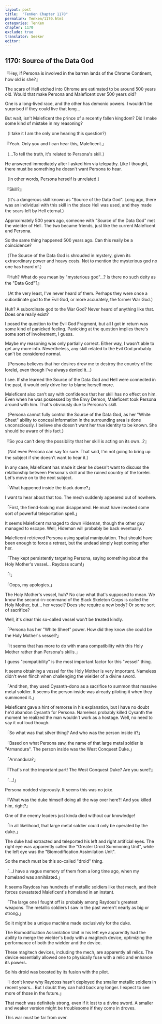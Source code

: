 ```yaml
---
layout: post
title:  "TenKen Chapter 1170"
permalink: Tenken/1170.html
categories: TenKen
chapter: 1170
exclude: true
translator: Seeker
editor: 
---
```

<h2>1170: Source of the Data God</h2>

『Hey, if Persona is involved in the barren lands of the Chrome Continent, how old is she?』

The scars of Hell etched into Chrome are estimated to be around 500 years old. Would that make Persona and Maleficent over 500 years old?

One is a long-lived race, and the other has demonic powers. I wouldn't be surprised if they could live that long...

But wait, isn't Maleficent the prince of a recently fallen kingdom? Did I make some kind of mistake in my reasoning?

（I take it I am the only one hearing this question?）

『Yeah. Only you and I can hear this, Maleficent.』

（...To tell the truth, it's related to Persona's skill.）

He answered immediately after I asked him via telepathy. Like I thought, there must be something he doesn't want Persona to hear.

（In other words, Persona herself is unrelated.）

『Skill?』

（It's a dangerous skill known as "Source of the Data God". Long ago, there was an individual with this skill in the place Hell was used, and they made the scars left by Hell eternal.）

Approximately 500 years ago, someone with "Source of the Data God" met the wielder of Hell. The two became friends, just like the current Maleficent and Persona.

So the same thing happened 500 years ago. Can this really be a coincidence?

（The Source of the Data God is shrouded in mystery, given its extraordinary power and heavy costs. Not to mention the mysterious god no one has heard of.）

『Huh? What do you mean by "mysterious god"...? Is there no such deity as the "Data God"?』

（At the very least, I've never heard of them. Perhaps they were once a subordinate god to the Evil God, or more accurately, the former War God.）

Huh? A subordinate god to the War God? Never heard of anything like that. Does one really exist?

I posed the question to the Evil God Fragment, but all I got in return was some kind of panicked feeling. Panicking at the question implies there's some sort of involvement, I guess.

Maybe my reasoning was only partially correct. Either way, I wasn't able to get any more info. Nevertheless, any skill related to the Evil God probably can't be considered normal.

（Persona believes that her desires drew me to destroy the country of the lorelei, even though I've always denied it...）

I see. If she learned the Source of the Data God and Hell were connected in the past, it would only drive her to blame herself more.

Maleficent also can't say with confidence that her skill has no effect on him. Even when he was possessed by the Envy Demon, Maleficent took Persona around with him. That's obviously due to Persona's skill.

（Persona cannot fully control the Source of the Data God, as her "White Sheet" ability to conceal information in the surrounding area is done unconsciously. I believe she doesn't want her true identity to be known. She should be aware of this fact.）

『So you can't deny the possibility that her skill is acting on its own...?』

（Not even Persona can say for sure. That said, I'm not going to bring up the subject if she doesn't want to hear it.）

In any case, Maleficent has made it clear he doesn't want to discuss the relationship between Persona's skill and the ruined country of the lorelei. Let's move on to the next subject.

「What happened inside the black dome?」

I want to hear about that too. The mech suddenly appeared out of nowhere.

「First, the fiend-looking man disappeared. He must have invoked some sort of powerful teleportation spell.」

It seems Maleficent managed to down Hideman, though the other guy managed to escape. Well, Hideman will probably be back eventually.

Maleficent retrieved Persona using spatial manipulation. That should have been enough to force a retreat, but the undead simply kept coming after her.

「They kept persistently targeting Persona, saying something about the Holy Mother's vessel... Raydoss scum!」

「!」

「Oops, my apologies.」

The Holy Mother's vessel, huh? No clue what that's supposed to mean. We know the second-in-command of the Black Skeleton Corps is called the Holy Mother, but... her vessel? Does she require a new body? Or some sort of sacrifice?

Well, it's clear this so-called vessel won't be treated kindly.

「Persona has her "White Sheet" power. How did they know she could be the Holy Mother's vessel?」

「It seems that has more to do with mana compatibility with this Holy Mother rather than Persona's skills.」

I guess "compatibility" is the most important factor for this "vessel" thing.

It seems obtaining a vessel for the Holy Mother is very important. Nameless didn't even flinch when challenging the wielder of a divine sword.

「And then, they used Cysanth-dono as a sacrifice to summon that massive metal soldier. It seems the person inside was already piloting it when they summoned it.」

Maleficent gave a hint of remorse in his explanation, but I have no doubt he'd abandon Cysanth for Persona. Nameless probably killed Cysanth the moment he realized the man wouldn't work as a hostage. Well, no need to say it out loud though.

「So what was that silver thing? And who was the person inside it?」

「Based on what Persona saw, the name of that large metal soldier is "Armandura". The person inside was the West Conquest Duke.」

「Armandura?」

『That's not the important part! The West Conquest Duke? Are you sure?』

「...!」

Persona nodded vigorously. It seems this was no joke.

『What was the duke himself doing all the way over here?! And you killed him, right?』

One of the enemy leaders just kinda died without our knowledge!

「In all likelihood, that large metal soldier could only be operated by the duke.」

The duke had extracted and teleported his left and right artificial eyes. The right eye was apparently called the "Greater Droid Summoning Unit", while the left eye was the "Biomodification Assimilation Unit".

So the mech must be this so-called "droid" thing.

「...I have a vague memory of them from a long time ago, when my homeland was annihilated.」

It seems Raydoss has hundreds of metallic soldiers like that mech, and their forces devastated Maleficent's homeland in an instant.

「The large one I fought off is probably among Raydoss's greatest weapons. The metallic soldiers I saw in the past weren't nearly as big or strong.」

So it might be a unique machine made exclusively for the duke.

The Biomodification Assimilation Unit in his left eye apparently had the ability to merge the wielder's body with a magitech device, optimizing the performance of both the wielder and the device.

These magitech devices, including the mech, are apparently all relics. The device essentially allowed one to physically fuse with a relic and enhance its powers.

So his droid was boosted by its fusion with the pilot.

「I don't know why Raydoss hasn't deployed the smaller metallic soldiers in recent years... But I doubt they can hold back any longer. I expect to see more of those in the future.」

That mech was definitely strong, even if it lost to a divine sword. A smaller and weaker version might be troublesome if they come in droves.

This war must be far from over.



